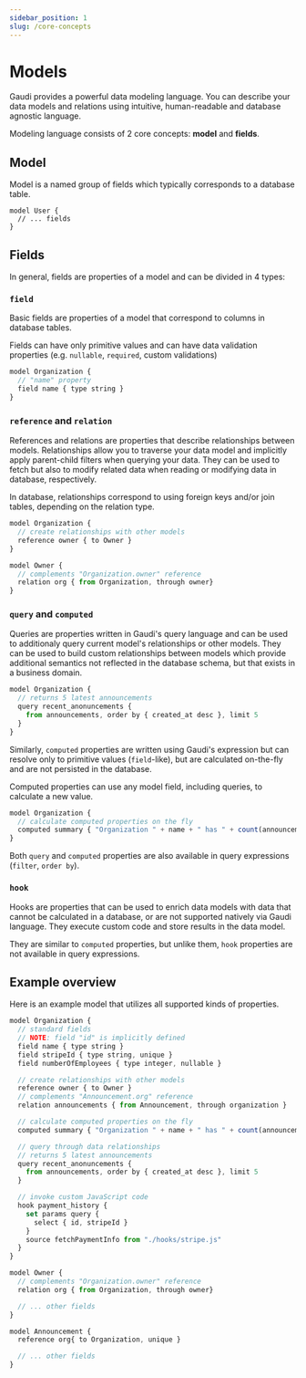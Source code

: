 ```yaml
---
sidebar_position: 1
slug: /core-concepts
---
```


# Models

Gaudi provides a powerful data modeling language. You can describe your data models and relations using intuitive, human-readable and database agnostic language.

Modeling language consists of 2 core concepts: **model** and **fields**.

## Model

Model is a named group of fields which typically corresponds to a database table.

```
model User {
  // ... fields
}
```

## Fields

In general, fields are properties of a model and can be divided in 4 types:

### `field`

Basic fields are properties of a model that correspond to columns in database tables.

Fields can have only primitive values and can have data validation properties (e.g. `nullable`, `required`, custom validations)

```js
model Organization {
  // "name" property
  field name { type string }
}
```

### `reference` and `relation`

References and relations are properties that describe relationships between models. Relationships allow you to traverse your data model and implicitly apply parent-child filters when querying your data. They can be used to fetch but also to modify related data when reading or modifying data in database, respectively.

In database, relationships correspond to using foreign keys and/or join tables, depending on the relation type.

```js
model Organization {
  // create relationships with other models
  reference owner { to Owner }
}

model Owner {
  // complements "Organization.owner" reference
  relation org { from Organization, through owner}
}
```

### `query` and `computed`

Queries are properties written in Gaudi's query language and can be used to additionaly query current model's relationships or other models. They can be used to build custom relationships between models which provide additional semantics not reflected in the database schema, but that exists in a business domain.

```js
model Organization {
  // returns 5 latest announcements
  query recent_anonuncements {
    from announcements, order by { created_at desc }, limit 5
  }
}
```

Similarly, `computed` properties are written using Gaudi's expression but can resolve only to primitive values (`field`-like), but are calculated on-the-fly and are not persisted in the database.

Computed properties can use any model field, including queries, to calculate a new value.

```js
model Organization {
  // calculate computed properties on the fly
  computed summary { "Organization " + name + " has " + count(announcements) + " announcements" }
}
```

Both `query` and `computed` properties are also available in query expressions (`filter`, `order by`).

### `hook`

Hooks are properties that can be used to enrich data models with data that cannot be calculated in a database, or are not supported natively via Gaudi language. They execute custom code and store results in the data model.

They are similar to `computed` properties, but unlike them, `hook` properties are not available in query expressions.

## Example overview

Here is an example model that utilizes all supported kinds of properties.

```js
model Organization {
  // standard fields
  // NOTE: field "id" is implicitly defined
  field name { type string }
  field stripeId { type string, unique }
  field numberOfEmployees { type integer, nullable }

  // create relationships with other models
  reference owner { to Owner }
  // complements "Announcement.org" reference
  relation announcements { from Announcement, through organization }

  // calculate computed properties on the fly
  computed summary { "Organization " + name + " has " + count(announcements) + " announcements" }

  // query through data relationships
  // returns 5 latest announcements
  query recent_anonuncements {
    from announcements, order by { created_at desc }, limit 5
  }

  // invoke custom JavaScript code
  hook payment_history {
    set params query {
      select { id, stripeId }
    }
    source fetchPaymentInfo from "./hooks/stripe.js"
  }
}

model Owner {
  // complements "Organization.owner" reference
  relation org { from Organization, through owner}

  // ... other fields
}

model Announcement {
  reference org{ to Organization, unique }

  // ... other fields
}
```
